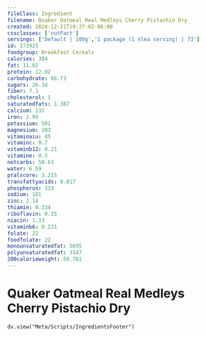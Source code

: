 ```yaml
---
fileClass: Ingredient
filename: Quaker Oatmeal Real Medleys Cherry Pistachio Dry
created: 2024-12-21T19:27:02-06:00
cssclasses: ['nutFact']
servings: ['Default | 100g','1 package (1 nlea serving) | 73']
id: 173925
foodgroup: Breakfast Cereals
calories: 394
fat: 11.02
protein: 12.02
carbohydrate: 66.73
sugars: 26.34
fiber: 7.1
cholesterol: 1
saturatedfats: 1.387
calcium: 132
iron: 2.99
potassium: 501
magnesium: 103
vitaminaiu: 45
vitaminc: 0.7
vitaminb12: 0.21
vitamine: 0.5
netcarbs: 59.63
water: 6.59
pralscore: 3.215
transfattyacids: 0.017
phosphorus: 333
sodium: 181
zinc: 2.14
thiamin: 0.334
riboflavin: 0.25
niacin: 1.33
vitaminb6: 0.231
folate: 22
foodfolate: 22
monounsaturatedfat: 5695
polyunsaturatedfat: 3147
200calorieweight: 50.761
---
```


# Quaker Oatmeal Real Medleys Cherry Pistachio Dry

```dataviewjs
dv.view("Meta/Scripts/IngredientsFooter")
```